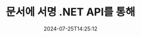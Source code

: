 ---
############################# Static ############################
layout: "landing"
date: 2024-07-25T14:25:12
draft: false

lang: ko
product: "Signature"
product_tag: "signature"
platform: "Net"
platform_tag: "net"

############################# Drop-down ############################
supported_platforms:
  items:
    # supported_platforms loop
    - title: ".NET"
      tag: "net"
    # supported_platforms loop
    - title: "Java"
      tag: "java"
    # supported_platforms loop
    - title: "Node.js"
      tag: "nodejs-java"

############################# Head ############################
head_title: "C# .NET 디지털 서명 API - GroupDocs.Signature"
head_description: "GroupDocs.Signature를 사용하여 .NET 앱에 디지털 서명 처리를 통합합니다. 서명으로 파일을 빠르고 효율적으로 보호하세요."

############################# Header ############################
title: "문서에 서명 .NET API를 통해"
description: "프로그래머와 최종 사용자를 위한 유연한 API 및 앱 기반 솔루션을 사용하여 모든 플랫폼에서 디지털 문서 및 이미지에 서명하십시오."
words:
  for: "~을 위한"

actions:
  main: "무료 NuGet 다운로드"
  main_link: "https://www.nuget.org/packages/GroupDocs.Signature"
  alt: "라이선스"
  alt_link: "https://purchase.groupdocs.com/pricing/signature/net/"
  title: "시작할 준비가 되셨나요?"
  description: "GroupDocs.Signature 기능을 무료로 사용해 보거나 라이센스를 요청하세요"

release:
  title: "버전 {0} 출시됨"
  notes: "새로운 소식 보기"
  downloads: "다운로드"

code:
  title: "C#에서 PDF 파일 서명"
  more: "더 많은 예시"
  more_link: "https://github.com/groupdocs-signature/GroupDocs.Signature-for-.NET/"
  install: "dotnet add package GroupDocs.Signature"
  content: |
    ```csharp {style=abap}   
    // PDF 문서 선택
    using (Signature signature = new Signature("sample.pdf"))
    {
        // 텍스트 제공
        var options = new TextSignOptions("John Smith")
        {
            // 색상 설정
            ForeColor = Color.Red
        };
        // 문서에 서명하고 파일에 저장
        signature.Sign("signed.pdf", options);
    }
    ```

############################# Overview ############################
overview:
  enable: true
  title: "GroupDocs.Signature 개요"
  description: ".NET 애플리케이션에서 문서 서명 및 관련 작업을 수행하기 위한 API"
  features:
    # feature loop
    - title: "C#에서 비즈니스 문서에 서명 추가"
      content: "문서 서명: .NET용 GroupDocs.Signature를 사용하면 텍스트, 이미지, 바코드, 디지털 인증서 등 다양한 유형의 서명을 PDF 및 Office 문서에 추가할 수 있습니다. 이 API를 사용하면 숨겨진 메타데이터를 포함하여 거의 모든 데이터 유형으로 문서에 서명할 수 있습니다."

    # feature loop
    - title: "서명된 문서 처리"
      content: "추가 처리: GroupDocs.Signature를 사용하여 서명된 문서에 대해 강력한 작업을 수행할 수 있습니다. 여기에는 비즈니스 문서 내의 기존 서명을 검색하고 특정 기준을 사용하여 이를 확인하는 것이 포함됩니다. 또한 이 .NET API를 통해 문서 정보 및 미리보기 페이지를 검색할 수 있습니다."

    # feature loop
    - title: "결과 맞춤설정"
      content: ".NET용 GroupDocs.Signature는 광범위한 사용자 정의 옵션을 제공합니다. 문서 페이지의 어느 위치에나 서명을 정확하게 배치하고 다양한 설정을 사용하여 서명 모양을 조정할 수 있습니다. 또한 이 API는 처리된 문서를 다양한 지원 형식으로 저장할 수 있도록 지원합니다."

############################# Platforms ############################
platforms:
  enable: true
  title: "플랫폼 독립성"
  description: ".NET용 GroupDocs.Signature는 다음 운영 체제, 프레임워크 및 패키지 관리자를 지원합니다."
  items:
    # platform loop
    - title: "Amazon"
      image: "amazon"
    # platform loop
    - title: "Docker"
      image: "docker"
    # platform loop
    - title: "Azure"
      image: "azure"
    # platform loop
    - title: "VS Code"
      image: "vs_code"
    # platform loop
    - title: "ReSharper"
      image: "resharper"
    # platform loop
    - title: "macOS"
      image: "finder"
    # platform loop
    - title: "Linux"
      image: "linux"
    # platform loop
    - title: "NuGet"
      image: "nuget"

############################# File formats ############################
formats:
  enable: true
  title: "지원되는 파일 형식"
  description: |
    .NET용 GroupDocs.Signature는 다음 [파일 형식](https://docs.groupdocs.com/signature/net/supported-document-formats/)을 사용한 작업을 지원합니다.
  groups:
    # group loop
    - color: "green"
      content: |
        ### Microsoft Office 형식
        * **Word:**  DOCX, DOC, DOCM, DOT, DOTX, DOTM, RTF
        * **Excel:** XLSX, XLS, XLSM, XLSB, XLTM, XLT, XLTM, XLTX, XLAM, SXC, SpreadsheetML
        * **PowerPoint:** PPT, PPTX, PPS, PPSX, PPSM, POT, POTM, POTX, PPTM
    # group loop
    - color: "blue"
      content: |
        ### 이미지 및 기타 형식
        * **가지고 다닐 수 있는:** PDF
        * **이미지:** JPG, BMP, PNG, TIFF, GIF, DICOM, WEBP
        * **기타 사무실 형식:** ODT, OTT, OTS, ODS, ODP, OTP, ODG
      # group loop
    - color: "red"
      content: |
        ### 기타 형식
        * **편물:** HTML, MHTML
        * **아카이브:** ZIP, TAR, 7Z
        * **인증서:** PFX

############################# Features ############################
features:
  enable: true
  title: "GroupDocs.Signature 기능"
  description: "PDF, Office 문서 및 이미지에 신속하고 정확하게 서명"

  items:
    # feature loop
    - icon: "sign"
      title: "문서 서명"
      content: "비즈니스 문서의 지정된 위치에 하나 이상의 지원되는 서명 유형을 정확하게 추가하세요."

    # feature loop
    - icon: "custom"
      title: "서명 사용자 정의"
      content: "색상, 글꼴, 테두리, 회전 등의 기능을 활용하여 서명의 모양을 구성합니다."

    # feature loop
    - icon: "password"
      title: "문서 비밀번호 보호"
      content: "서명 후 비밀번호를 설정하여 특정 문서 유형을 보호하세요."

    # feature loop
    - icon: "protect"
      title: "변경으로부터 보호"
      content: "디지털 인증서로 서명을 추가한 후 중요한 비즈니스 문서가 변경되는 것을 방지하세요."

    # feature loop
    - icon: "convert"
      title: "서명된 파일을 다른 형식으로 변환"
      content: "Word 문서를 PDF로 저장하는 등 서명된 파일을 원하는 형식으로 변환합니다."

    # feature loop
    - icon: "preview"
      title: "페이지 미리보기 추출"
      content: "향후 처리를 위해 서명된 문서의 페이지를 개별 이미지로 추출합니다."

    # feature loop
    - icon: "search"
      title: "문서에서 서명 검색"
      content: "특정 문서에 이전에 추가된 서명에 대한 정보를 검색합니다."

    # feature loop
    - icon: "validate"
      title: "서명된 문서 유효성 검사"
      content: "유효성 검사 기능을 사용하여 문서의 올바른 서명을 확인하세요."

    # feature loop
    - icon: "update"
      title: "서명 업데이트 또는 삭제"
      content: "페이지에서 특정 서명의 위치를 ​​쉽게 변경하고, 텍스트를 수정하고, 문제 없이 삭제할 수 있습니다."

############################# Code samples ############################
code_samples:
  enable: true
  title: "코드 샘플"
  description: ".NET 작업을 위한 일반적인 GroupDocs.Signature의 일부 사용 사례"
  items:
    # code sample loop
    - title: "PDF에 QR 코드 추가"
      content: |
        PDF 문서의 특정 페이지에 [QR 코드](https://docs.groupdocs.com/signature/net/esign-document-with-qr-code-signature/)를 추가하면 비즈니스 프로세스를 향상할 수 있습니다. 다음은 GroupDocs.Signature를 사용하여 QR 코드를 추가하는 방법의 예입니다.
        {{< landing/code title="QR 코드를 PDF에 넣는 방법.">}}
        ```csharp {style=abap}
        // 서명할 문서를 로드하세요.
        using (Signature signature = new Signature("file_to_sign.pdf"))
        {
            // 미리 정의된 텍스트로 QR 코드 옵션 만들기
            QrCodeSignOptions options = new QrCodeSignOptions("The document is approved by John Smith")
            {
                // QR 코드 인코딩 유형 및 페이지에서의 위치 구성
                EncodeType = QrCodeTypes.QR,
                Left = 100,
                Top = 100
            };
            // 문서에 서명하고 결과 파일로 저장
            signature.Sign("file_with_QR.pdf", options);
        }
        ```
        {{< /landing/code >}}
    # code sample loop
    - title: "디지털 인증서를 사용하여 DOCX 문서 보호"
      content: |
        디지털 인증서로 저장된 개인 또는 회사 서명을 사용하여 [문서를 보호](https://docs.groupdocs.com/signature/net/esign-document-with-digital-signature/)할 수 있습니다. 이러한 보호된 문서는 서명을 무효화하지 않고는 수정할 수 없습니다.
        {{< landing/code title="문서 무결성을 보장하는 방법은 다음과 같습니다.">}}
        ```csharp {style=abap}   
        // 디지털 서명할 문서를 로드합니다.
        using (Signature signature = new Signature("file_to_sign.docx"))
        {
            // 디지털 서명 옵션을 지정하고 인증서 파일의 경로를 제공하세요.
            DigitalSignOptions options = new DigitalSignOptions("certificate.pfx")
            {
                // 인증서 비밀번호 설정
                Password = "1234567890"
            };
            // 문서에 서명하고 원하는 경로에 저장하세요.
            signature.Sign("digitally_signed.docx", options);
        }
        ```
        {{< /landing/code >}}

---